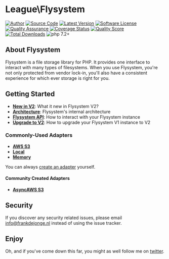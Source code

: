 # League\Flysystem

[![Author](https://img.shields.io/badge/author-@frankdejonge-blue.svg)](https://twitter.com/frankdejonge)
[![Source Code](https://img.shields.io/badge/source-thephpleague/flysystem-blue.svg)](https://github.com/thephpleague/flysystem)
[![Latest Version](https://img.shields.io/github/tag/thephpleague/flysystem.svg)](https://github.com/thephpleague/flysystem/releases)
[![Software License](https:////img.shields.io/badge/license-MIT-brightgreen.svg)](https://github.com/thephpleague/flysystem/blob/master/LICENSE)
[![Quality Assurance](https://github.com/thephpleague/flysystem/workflows/Quality%20Assurance/badge.svg?branch=2.x)](https://github.com/thephpleague/flysystem/actions?query=workflow%3A%22Quality+Assurance%22)
[![Coverage Status](https://img.shields.io/scrutinizer/coverage/g/thephpleague/flysystem.svg)](https://scrutinizer-ci.com/g/thephpleague/flysystem/code-structure)
[![Quality Score](https://img.shields.io/scrutinizer/g/thephpleague/flysystem.svg)](https://scrutinizer-ci.com/g/thephpleague/flysystem)
[![Total Downloads](https://img.shields.io/packagist/dt/league/flysystem.svg)](https://packagist.org/packages/league/flysystem)
![php 7.2+](https://img.shields.io/badge/php-min%207.2-red.svg)

## About Flysystem

Flysystem is a file storage library for PHP. It provides one interface to
interact with many types of filesystems. When you use Flysystem, you're
not only protected from vendor lock-in, you'll also have a consistent experience
for which ever storage is right for you. 

## Getting Started

* **[New in V2](https://flysystem.thephpleague.com/v2/docs/what-is-new/)**: What it new in Flysystem V2?
* **[Architecture](https://flysystem.thephpleague.com/v2/docs/architecture/)**: Flysystem's internal architecture
* **[Flysystem API](https://flysystem.thephpleague.com/v2/docs/usage/filesystem-api/)**: How to interact with your Flysystem instance
* **[Upgrade to V2](https://flysystem.thephpleague.com/v2/docs/advanced/upgrade-to-2.0.0/)**: How to upgrade your Flysystem V1 instance to V2

### Commonly-Used Adapters

* **[AWS S3](https://flysystem.thephpleague.com/v2/docs/adapter/aws-s3-v3/)**
* **[Local](https://flysystem.thephpleague.com/v2/docs/adapter/local/)**
* **[Memory](https://flysystem.thephpleague.com/v2/docs/adapter/in-memory/)**

You can always [create an adapter](https://flysystem.thephpleague.com/v2/docs/advanced/creating-an-adapter/) yourself.

#### Community Created Adapters

* **[AsyncAWS S3](https://github.com/async-aws/flysystem-s3)**

## Security

If you discover any security related issues, please email info@frankdejonge.nl instead of using the issue tracker.

## Enjoy

Oh, and if you've come down this far, you might as well follow me on [twitter](https://twitter.com/frankdejonge).
